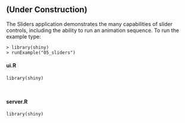 

## (Under Construction)

The Sliders application demonstrates the many capabilities of slider controls, including the ability to run an animation sequence. To run the example type: 

<pre><code class="console">&gt; library(shiny)
&gt; runExample(&quot;05_sliders&quot;)
</code></pre>

#### ui.R

<pre><code class="r">library(shiny)


</code></pre>

#### server.R

<pre><code class="r">library(shiny)


</code></pre>


